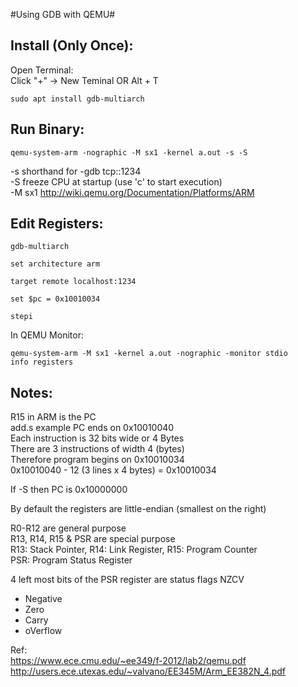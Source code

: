 #Using GDB with QEMU#

Install (Only Once):    
-
Open Terminal:  
Click "+" -> New Teminal OR Alt + T     

    sudo apt install gdb-multiarch 

Run Binary:    
-
    qemu-system-arm -nographic -M sx1 -kernel a.out -s -S

-s              shorthand for -gdb tcp::1234    
-S              freeze CPU at startup (use 'c' to start execution)  
-M sx1          http://wiki.qemu.org/Documentation/Platforms/ARM 

Edit Registers:    
-
    gdb-multiarch

    set architecture arm

    target remote localhost:1234

    set $pc = 0x10010034

    stepi

In QEMU Monitor:    
    
    qemu-system-arm -M sx1 -kernel a.out -nographic -monitor stdio  
    info registers


Notes:    
-
R15 in ARM is the PC    
add.s example PC ends on 0x10010040  
Each instruction is 32 bits wide or 4 Bytes     
There are 3 instructions of width 4 (bytes)     
Therefore program begins on 0x10010034      
0x10010040 - 12 (3 lines x 4 bytes) = 0x10010034   

If -S then PC is 0x10000000

By default the registers are little-endian (smallest on the right)  

R0-R12 are general purpose  
R13, R14, R15 & PSR are special purpose     
R13: Stack Pointer, R14: Link Register, R15: Program Counter    
PSR: Program Status Register    

4 left most bits of the PSR register are status flags NZCV  
* Negative
* Zero
* Carry
* oVerflow

Ref:    
https://www.ece.cmu.edu/~ee349/f-2012/lab2/qemu.pdf     
http://users.ece.utexas.edu/~valvano/EE345M/Arm_EE382N_4.pdf    